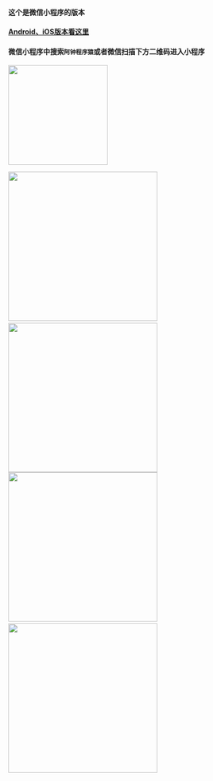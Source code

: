 #### 这个是微信小程序的版本
#### [Android、iOS版本看这里](https://github.com/azhon/Time/tree/master)
#### 微信小程序中搜索`阿钟程序猿`或者微信扫描下方二维码进入小程序

<img src="http://img.blog.csdn.net/20171122125331856" width="200">

<img src="http://img.blog.csdn.net/20171122105606883" width="300">　　<img src="http://img.blog.csdn.net/20171122110645915" width="300">
<img src="http://img.blog.csdn.net/20171122110807465" width="300">　　<img src="http://img.blog.csdn.net/20171122110831381" width="300">



